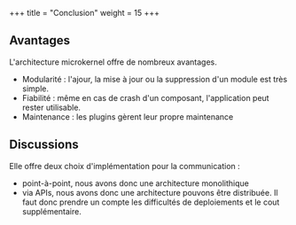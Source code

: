 +++
title = "Conclusion"
weight = 15
+++

## Avantages
L'architecture microkernel offre de nombreux avantages. 
- Modularité : l'ajour, la mise à jour ou la suppression d'un module est très simple.
- Fiabilité : même en cas de crash d'un composant, l'application peut rester utilisable.
- Maintenance : les plugins gèrent leur propre maintenance

## Discussions
Elle offre deux choix d'implémentation pour la communication :
- point-à-point, nous avons donc une architecture monolithique
- via APIs, nous avons donc une architecture pouvons être distribuée. Il faut donc prendre un compte les difficultés de deploiements et le cout supplémentaire.